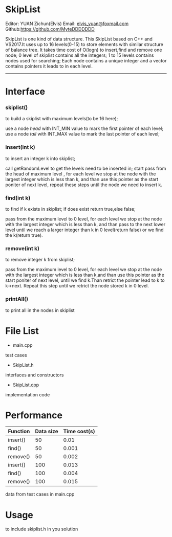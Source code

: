 SkipList
==
Editor: YUAN Zichun(Elvis)
Email: elvis_yuan@foxmail.com
Github:https://github.com/MyteDDDDDDD

SkipList is one kind of data structure. This SkipList based on C++ and VS2017.It uses up to 16 levels(0-15) to store elements with similar structure of balance tree. It takes time cost of O(logn) to insert,find and remove one node;
0 level of skiplist contains all the integers;
1 to 15 levels contains nodes used for searching;
Each node contains a unique integer and a vector contains pointers it leads to in each level.
*****
Interface
==
### skiplist()
to build a skiplist with maximum levels(to be 16 here);

use a node *head* with INT_MIN value to mark the first pointer of each level;
use a node *tail* with INT_MAX value to mark the last pointer of each level;
### insert(int k)
to insert an integer k into skiplist;

call getRandomLevel to get the levels need to be inserted in;
start pass from the head of maximum level , for each level we stop at the node with the largest integer which is less than k, and than use this pointer as the start poniter of next level, repeat these steps until the node we need to insert k.

### find(int k)
to find if k exists in skiplist;
if does exist return true,else false;

pass from the maximum level to 0 level, for each level we stop at the node with the largest integer which is less than k, and than pass to the next lower level until we reach a larger integer than k in 0 level(return false) or we find the k(return true).

### remove(int k)
to remove integer k from skiplist;

pass from the maximum level to 0 level, for each level we stop at the node with the largest integer which is less than k,and than use this pointer as the start poniter of next level, until we find k.Than retrict the pointer lead to k to k->next. Repeat this step until we retrict the node stored k in 0 level.
### printAll()
to print all in the nodes in skiplist

File List
===
* main.cpp

test cases

* SkipList.h

interfaces and constructors

* SkipList.cpp

implementation code

Performance
===
|  Function |Data size   |Time cost(s)  |
| ------------ | ------------ | ------------ |
|  insert() | 50  |0.01   	|
|  find()   | 50  |0.001  	|
|  remove() | 50  |0.002 	|
|insert()	|100	|	0.013|
|find()		|100	|	0.004|
|remove()	|100	|	0.015|
data from test cases in main.cpp

Usage
===
to include skiplist.h in you solution



